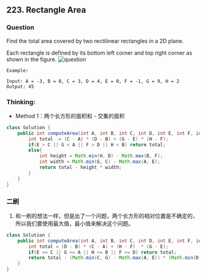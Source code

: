 ## 223. Rectangle Area

### Question
Find the total area covered by two rectilinear rectangles in a 2D plane.

Each rectangle is defined by its bottom left corner and top right corner as shown in the figure.
![question](https://leetcode.com/static/images/problemset/rectangle_area.png)
```
Example:

Input: A = -3, B = 0, C = 3, D = 4, E = 0, F = -1, G = 9, H = 2
Output: 45

```

### Thinking:
* Method 1：两个长方形的面积和 - 交集的面积

```Java
class Solution {
    public int computeArea(int A, int B, int C, int D, int E, int F, int G, int H) {
        int total  = (C - A) * (D - B) + (G - E) * (H - F);
        if(E > C || G < A || F > D || H < B) return total;
        else{
            int height = Math.min(H, D) - Math.max(B, F);
            int width = Math.min(G, C) - Math.max(A, E);
            return total - height * width;
        }
    }
}
```

### 二刷
1. 和一刷的想法一样，但是出了一个问题，两个长方形的相对位置是不确定的，所以我们要使用最大值，最小值来解决这个问题。
```Java
class Solution {
    public int computeArea(int A, int B, int C, int D, int E, int F, int G, int H) {
        int total = (D - B) * (C - A) + (H - F)  * (G - E);
        if(E >= C || G <= A || H <= B || F >= D) return total;
        return total - (Math.min(C, G) - Math.max(A, E)) * (Math.min(D, H) - Math.max(F, B));
    }
}
```